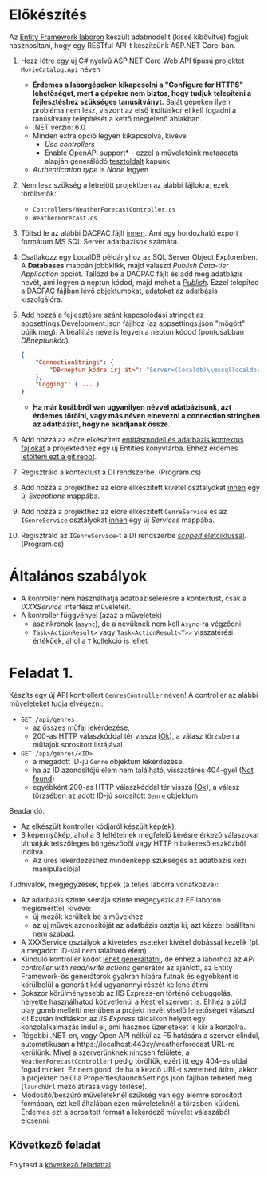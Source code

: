 # Előkészítés

Az [Entity Framework laboron](../ef/README.md) készült adatmodellt (kissé kibővítve) fogjuk hasznosítani, hogy egy RESTful API-t készítsünk ASP.NET Core-ban.

1. Hozz létre egy új C# nyelvű ASP.NET Core Web API típusú projektet `MovieCatalog.Api` néven
    - **Érdemes a laborgépeken kikapcsolni a "Configure for HTTPS" lehetőséget, mert a gépekre nem biztos, hogy tudjuk telepíteni a fejlesztéshez szükséges tanúsítványt.** Saját gépeken ilyen probléma nem lesz, viszont az első indításkor el kell fogadni a tanúsítvány telepítését a kettő megjelenő ablakban.
    - .NET verzió: 6.0
    - Minden extra opció legyen kikapcsolva, kivéve 
      - *Use controllers*
      - Enable OpenAPI support* - ezzel a műveleteink metaadata alapján generálódó [tesztoldalt](https://swagger.io/tools/swagger-ui/) kapunk
    - *Authentication type* is *None* legyen
    
1. Nem lesz szükség a létrejött projektben az alábbi fájlokra, ezek törölhetők:
    - `Controllers/WeatherForecastController.cs`
    - `WeatherForecast.cs`

1. Töltsd le az alábbi DACPAC fájlt [innen](./data/moviecatalogdb.dacpac). Ami egy hordozható export formátum MS SQL Server adatbázisok számára.

1. Csatlakozz egy LocalDB példányhoz az SQL Server Object Explorerben. A **Databases** mappán jobbklikk, majd válaszd *Publish Data-tier Application* opciót. Tallózd be a DACPAC fájlt és add meg adatbázis nevét, ami legyen a neptun kódod, majd mehet a [*Publish*](https://learn.microsoft.com/en-us/sql/ssdt/extract-publish-and-register-dacpac-files?view=sql-server-ver16#publish-data-tier-application). Ezzel telepíted a DACPAC fájlban lévő objektumokat, adatokat az adatbázis kiszolgálóra.

1. Add hozzá a fejlesztésre szánt kapcsolódási stringet az appsettings.Development.json fájlhoz (az appsettings.json "mögött" bújik meg). A beállítás neve is legyen a neptun kódod (pontosabban *DBneptunkód*).

    ``` JSON
    {
        "ConnectionStrings": {
            "DB<neptun kódra írj át>": "Server=(localdb)\\mssqllocaldb;Database=<neptun kódra írj át>;Trusted_Connection=True;MultipleActiveResultSets=true"
        },
        "Logging": { ... }
    }
    ```

    - **Ha már korábbról van ugyanilyen névvel adatbázisunk, azt érdemes törölni, vagy más néven elnevezni a connection stringben az adatbázist, hogy ne akadjanak össze.**

1. Add hozzá az előre elkészített [entitásmodell és adatbázis kontextus fájlokat](./snippets/Entities) a projektedhez egy új Entities könyvtárba. Ehhez érdemes [letölteni ezt a git repot](https://github.com/VIAUBC01/labor-leirasok/archive/refs/heads/master.zip).

1. Regisztráld a kontextust a DI rendszerbe. (Program.cs)

1. Add hozzá a projekthez az előre elkészített kivétel osztályokat [innen](./snippets/Exceptions) egy új *Exceptions* mappába. 

1. Add hozzá a projekthez az előre elkészített `GenreService` és az `IGenreService` osztályokat [innen](./snippets/Services) egy új *Services* mappába. 

1. Regisztráld az `IGenreService`-t a DI rendszerbe [*scoped* életciklussal](https://learn.microsoft.com/en-us/dotnet/api/microsoft.extensions.dependencyinjection.servicecollectionserviceextensions.addscoped?view=dotnet-plat-ext-6.0&viewFallbackFrom=net-6.0#microsoft-extensions-dependencyinjection-servicecollectionserviceextensions-addscoped-2(microsoft-extensions-dependencyinjection-iservicecollection)). (Program.cs)

# Általános szabályok

- A kontroller nem használhatja adatbáziselérésre a kontextust, csak a *IXXXService* interfész műveleteit.
- A kontroller függvényei (azaz a műveletek)
    - aszinkronok (`async`), de a nevüknek nem kell `Async`-ra végződni
    - `Task<ActionResult>` vagy `Task<ActionResult<T>>` visszatérési értékűek, ahol a `T` kollekció is lehet

# Feladat 1.

Készíts egy új API kontrollert `GenresController` néven! A controller az alábbi műveleteket tudja elvégezni:
- `GET /api/genres`
  - az összes műfaj lekérdezése,
  - 200-as HTTP válaszkóddal tér vissza ([Ok](https://httpstatusdogs.com/200-ok)), a válasz törzsben a műfajok sorosított listájával
- `GET /api/genres/<ID>`
  - a megadott ID-jú `Genre` objektum lekérdezése,
  - ha az ID azonosítójú elem nem található, visszatérés 404-gyel ([Not found](https://httpstatusdogs.com/404-not-found))
  - egyébként 200-as HTTP válaszkóddal tér vissza ([Ok](https://httpstatusdogs.com/200-ok)), a válasz törzsében az adott ID-jú sorosított `Genre` objektum

Beadandó: 
- Az elkészült kontroller kódjáról készült kép(ek).
- 3 képernyőkép, ahol a 3 feltételnek megfelelő kérésre érkező válaszokat láthatjuk tetszőleges böngészőből vagy HTTP hibakereső eszközből indítva.
  - Az üres lekérdezéshez mindenképp szükséges az adatbázis kézi manipulációja!

Tudnivalók, megjegyzések, tippek (a teljes laborra vonatkozva):
- Az adatbázis szinte sémája szinte megegyezik az EF laboron megismerttel, kivéve:
  - új mezők kerültek be a művekhez
  - az új művek azonosítóját az adatbázis osztja ki, azt kézzel beállítani nem szabad.
- A XXXService osztályok a kivételes eseteket kivétel dobással kezelik (pl. a megadott ID-val nem található elem)
- Kiinduló kontroller kódot [lehet generáltatni](https://learn.microsoft.com/en-us/aspnet/core/tutorials/first-web-api?view=aspnetcore-6.0&tabs=visual-studio#scaffold-a-controller), de ehhez a laborhoz az *API controller with read/write actions* generátor az ajánlott, az Entity Framework-ös generátorok gyakran hibára futnak és egyébként is körülbelül a generált kód ugyanannyi részét kellene átírni
- Sokszor körülményesebb az IIS Express-en történő debuggolás, helyette használhatod közvetlenül a Kestrel szervert is. Ehhez a zöld play gomb melletti menüben a projekt nevét viselő lehetőséget válaszd ki! Ezután indításkor az *IIS Express* tálcaikon helyett egy konzolalkalmazás indul el, ami hasznos üzeneteket is kiír a konzolra.
- Régebbi .NET-en, vagy Open API nélkül az F5 hatására a szerver elindul, automatikusan a https://localhost:443xy/weatherforecast URL-re kerülünk. Mivel a szerverünknek nincsen felülete, a `WeatherForecastController`t pedig töröltük, ezért itt egy 404-es oldal fogad minket. Ez nem gond, de ha a kezdő URL-t szeretnéd átírni, akkor a projekten belül a Properties/launchSettings.json fájlban teheted meg (`launchUrl` mező átírása vagy törlése).
- Módosító/beszúró műveleteknél szükség van egy elemre sorosított formában, ezt kell általában ezen műveleteknél a törzsben küldeni. Érdemes ezt a sorosított formát a lekérdező művelet válaszából elcsenni.

## Következő feladat

Folytasd a [következő feladattal](Feladat-2.md).
